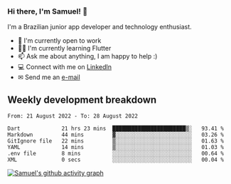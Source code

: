### Hi there, I'm Samuel! 👋

I'm a Brazilian junior app developer and technology enthusiast.

- 🏢 I'm currently open to work
- 👨‍💻 I'm currently learning Flutter
- 📫 Ask me about anything, I am happy to help :)
- 💻 Connect with me on [LinkedIn](https://www.linkedin.com/in/samuel-s-marques/)
- ✉ Send me an [e-mail](mailto:samuel.s.marques@protonmail.com)

## Weekly development breakdown
<!--START_SECTION:waka-->

```text
From: 21 August 2022 - To: 28 August 2022

Dart             21 hrs 23 mins  ███████████████████████▒░   93.41 %
Markdown         44 mins         ▓░░░░░░░░░░░░░░░░░░░░░░░░   03.26 %
GitIgnore file   22 mins         ▒░░░░░░░░░░░░░░░░░░░░░░░░   01.63 %
YAML             14 mins         ▒░░░░░░░░░░░░░░░░░░░░░░░░   01.03 %
.env file        8 mins          ░░░░░░░░░░░░░░░░░░░░░░░░░   00.64 %
XML              0 secs          ░░░░░░░░░░░░░░░░░░░░░░░░░   00.04 %
```

<!--END_SECTION:waka-->

[![Samuel's github activity graph](https://activity-graph.herokuapp.com/graph?username=samuel-s-marques&theme=react-dark)](https://github.com/samuel-s-marques)
